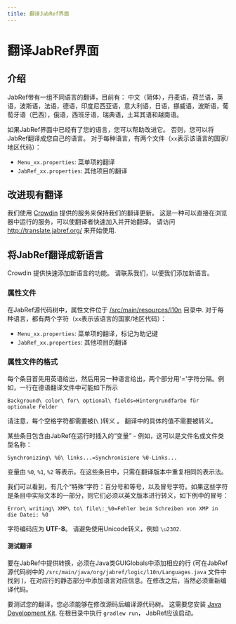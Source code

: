 ```yaml
---
title: 翻译JabRef界面
---
```


# 翻译JabRef界面

## 介绍

JabRef带有一组不同语言的翻译，目前有：
中文（简体），丹麦语，荷兰语，英语，波斯语，法语，德语，印度尼西亚语，意大利语，日语，挪威语，波斯语，葡萄牙语（巴西），俄语，西班牙语，瑞典语，土耳其语和越南语。

如果JabRef界面中已经有了您的语言，您可以帮助改进它。
否则，您可以将JabRef翻译成您自己的语言。
对于每种语言，有两个文件（`xx`表示该语言的国家/地区代码）：

- `Menu_xx.properties`: 菜单项的翻译
- `JabRef_xx.properties`: 其他项目的翻译

## 改进现有翻译

我们使用 [Crowdin](https://crowdin.com/) 提供的服务来保持我们的翻译更新。
这是一种可以直接在浏览器中运行的服务，可以使翻译者快速加入并开始翻译。
请访问 <http://translate.jabref.org/> 来开始使用.

## 将JabRef翻译成新语言

Crowdin 提供快速添加新语言的功能。
请联系我们，以便我们添加新语言。

### 属性文件

在JabRef源代码树中，属性文件位于 [/src/main/resources/l10n](https://github.com/JabRef/jabref/blob/master/src/main/resources/l10n/) 目录中.
对于每种语言，都有两个字符（`xx`表示该语言的国家/地区代码）：

- `Menu_xx.properties`: 菜单项的翻译，标记为助记键
- `JabRef_xx.properties`: 其他项目的翻译

### 属性文件的格式

每个条目首先用英语给出，然后用另一种语言给出，两个部分用'='字符分隔。例如，一行在德语翻译文件中可能如下所示

`Background\ color\ for\ optional\ fields=Hintergrundfarbe für optionale Felder`

请注意，每个空格字符都需要被(`\` )转义 。
翻译中的具体的值不需要被转义。

某些条目包含由JabRef在运行时插入的“变量” - 例如，这可以是文件名或文件类型名称：

`Synchronizing\ %0\ links...=Synchronisiere %0-Links...`

变量由 `%0`, `%1`, `%2` 等表示。在这些条目中，只需在翻译版本中重复相同的表示法。

我们可以看到，有几个“特殊”字符：百分号和等号，以及冒号字符。如果这些字符是条目中实际文本的一部分，则它们必须以英文版本进行转义，如下例中的冒号：

`Error\ writing\ XMP\ to\ file\:_%0=Fehler beim Schreiben von XMP in die Datei: %0`

字符编码应为 **UTF-8**。 请避免使用Unicode转义，例如 `\u2302`.

#### 测试翻译

要在JabRef中提供转换，必须在Java类GUIGlobals中添加相应的行 (可在JabRef源代码树中的 `/src/main/java/org/jabref/logic/l10n/Languages.java` 文件中找到 )，在对应行的静态部分中添加语言对应信息。在修改之后，当然必须重新编译代码。

要测试您的翻译，您必须能够在修改源码后编译源代码树。
这需要您安装 [Java Development Kit](http://www.oracle.com/technetwork/java/javase/downloads/index.html).
在根目录中执行 `gradlew run`， JabRef应该启动。
